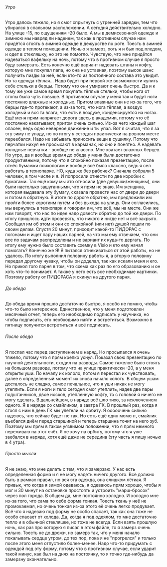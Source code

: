 ###### Утро
Утро далось тяжело, но я смог спрыгнуть с утренней зарядки, тем что убирался в спальном расположении. А сегодня действительно холодно. На улице -15, по ощущениям -20 было. А мы в демисезонной одежде и зимнюю мы навряд ли наденем, так как в противном случае нам придётся стоять в зимней одежде в дежурстве по роте. Тоесть в зимней одежде в теплом помещении.
Ночью я замерз, хоть я и был под пледом, и одет в стекляшку, но это не помогло. Чувствую, что мне придётся надеваться вафельку на ночь, потому что в противном случае я просто буду замерзать. Есть конечно ещё вариант надевать штаны и кофту, которую мне покупал папа, но она не уставная, поэтому высок шанс получить пизды за неё, если кто-то из постоянного состава это увидит. Но та одежда тёплая...
Надо будет при первой же возможности купить себе стельки в берцы. Потому что они умирают очень быстро. Да и к тому же уже самое время покупать тёплые стельки, чтобы нога от стопы была чуть повыше. В противном случае у меня так и будут ноги постоянно влажные и холодные. Притом влажные они не из-за того, что берцы где-то протекают, а из-за того, что нога тёплая, а воздух холодный и вся та влага, что есть в воздухе, конденсируется на ногах.
Ещё меня прям напрягает дорога здесь в академии, потому что её постоянно накатывают, притом очень сильно. Из-за чего каждый шаг опасен, ведь одно неверное движение и ты упал. Вот я считал, что я за эту зиму не упаду, но по итогу я сегодня практически на ровном месте переебался.
Надо не забывать приносить вещи в сушилку. Потому что перчатки нихуя не просыхают в карманах, но оно и понятно. А надевать холодные перчатки - вообще не классно. Мне хватает влажных берцев.
Но утро, да и вообще время до обеда у меня были достаточно продуктивными, потому что я спокойно показал презентацию, после отнёс бумажки психологам и вообще всё было классно, ведь я сел работать в технопарке. НО, куда же без рабочек?
Сначала собрали 5 человек, в том числе и я. И попросили отнести по две коробки с бумагами. Так ещё кому мы это относили (две девушки/женщины), они были настолько зашуганными, что я прям не знаю. Им женщина, которая выдавала эту бумагу, сказала провести нас от двери до двери и потом в обратную. В итоге по дороге обратно, мы предложили им пройти более коротким путём и без выхода на улицу. 
Они согласились, мы вернулись в технопарк и говорим им, что всё, мы на месте. Они же нам говорят, что нас по идее надо довести обратно до той же двери.
По итогу пришлось идти проверять, что никого и нигде нет и всё закрыто. Сообщил им об этом и они со спокойной (или нет) душой пошли по своим делам.
Спустя 20 минут, приходит какой-то ПИДОРАС с погонами и ищет пару наших парней, на что мы ему отвечаем, что они все по задачам распределены и не вариант их куда-то дергать. По итогу ему нужно было составить схемку в Visio и кто ему начал помогать? Конечно же Я!
Я пытался отнекиваться от этой работы, но не удалось. По итогу выполнил половину работы я, а вторую половину передал другому чуваку, чтобы он доделал, так как искали меня и его. Но прикол того парня в том, что схема как раз по его образованию и он хоть что-то понимает. А также у него есть все необходимые картинки.
Поэтому работу от ПИДОРАСА я скинул на другого парня.
###### До обеда
До обеда время прошло достаточно быстро, я особо не помню, чтобы что-то было интересное. Единственное, что у меня подготовлен месячный отчет, теперь его необходимо подписать у научника, но чтобы подписать, его необходимо найти и встретиться. Возможно в пятницу получится встретиться и всё подписать.
###### После обеда
Я поспал час перед заступлением в наряд. Но просыпался я очень тяжело, потому что я прям крепко уснул. Показал свою презентацию по научной деятельности, сходил на разводы. 
Самое тяжелое было стоять на большом разводе, потому что на улице практически -20, а у меня открыты уши. По началу их кололо, потом я перестал их чувствовать, далее в определенный момент их снова начало колоть. В общем ушам досталось не сладко, самое печальное, что я уши никак не могу утеплить. Если я ноги и тело сегодня смог утеплить, надев две пары подштанников, двое носков, утепленную кофту, то с головой я ничего не могу сделать.
В дальнейшем, в наряде всё шло тихо, за исключением одного. Я в наряде со смайликом, а завтра ГК. В прошлый раз, когда я стоял с ним в день ГК мы улетели на орбиту. Я ооооочень сильно надеюсь, что сейчас будет не так. Но есть ещё один момент, смайлик въебался днём перед старшиной и теперь старшина точит на него зуб. Поэтому мы прям в таком уязвимом положении, что я прям немного переживаю на этот счёт. Я не хочу на орбиту, потому что я уже заебался в наряде, хотя ещё даже не середина (эту часть я пишу ночью в 4 утра).
###### Просто мысли
Я не знаю, что мне делать с тем, что я замерзаю. У нас есть определенная форма и я не могу надеть ничего другого. Всё должно быть в рамках правил, но вся эта одежда, она слишком лёгкая. Я привык, что когда я зимой одеваюсь, я одеваюсь прям хорошо, чтобы я мог и 30 минут на остановке простоять и устроить "марш-бросок" через пол города. В общем да, мне постоянно холодно. 
И холодно мне из-за того, что сама по себе форма тонкая. Тоесть ткань у неё не промокаемая, но очень тонкая из-за этого её очень легко продувает. Всё что я надеваю под форму не особо спасает, так как она тоже не особо спасает от холода. 
Да, когда я под одеялом, то мне достаточно тепло и в обычной стекляшке, но тоже не всегда. Если взять прошлую ночь, как раз про которую я писал в этом файле, то я замерз очень сильно. Тоесть не до дрожи, но замерз так, что у меня начало покалывать сердце утром, до тех пор, пока я не "прогрелся" и только после этого меня отпустило более-менее. Надо что-то придумать с одеждой под эту форму, потому что в противном случае, если ударит такой минус, как был на днях на постоянку, то я точно где-нибудь да замерзну окончательно.

